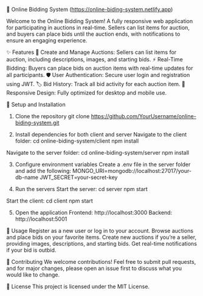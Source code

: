 🛒 Online Bidding System (https://online-biding-system.netlify.app)

Welcome to the Online Bidding System! A fully responsive web application for participating in auctions in real-time. Sellers can list items for auction, and buyers can place bids until the auction ends, with notifications to ensure an engaging experience.

✨ Features
📅 Create and Manage Auctions: Sellers can list items for auction, including descriptions, images, and starting bids.
⚡ Real-Time Bidding: Buyers can place bids on auction items with real-time updates for all participants.
🛡️ User Authentication: Secure user login and registration using JWT.
🏷️ Bid History: Track all bid activity for each auction item.
📱 Responsive Design: Fully optimized for desktop and mobile use.


🚀 Setup and Installation

1. Clone the repository
git clone https://github.com/YourUsername/online-biding-system.git

3. Install dependencies for both client and server
Navigate to the client folder:
cd online-biding-system/client
npm install

Navigate to the server folder:
cd online-biding-system/server
npm install

3. Configure environment variables
Create a .env file in the server folder and add the following:
MONGO_URI=mongodb://localhost:27017/your-db-name
JWT_SECRET=your-secret-key

5. Run the servers
Start the server:
cd server
npm start

Start the client:
cd client
npm start

5. Open the application
Frontend: http://localhost:3000
Backend: http://localhost:5001


📝 Usage
Register as a new user or log in to your account.
Browse auctions and place bids on your favorite items.
Create new auctions if you’re a seller, providing images, descriptions, and starting bids.
Get real-time notifications if your bid is outbid.


🤝 Contributing
We welcome contributions! Feel free to submit pull requests, and for major changes, please open an issue first to discuss what you would like to change.


📄 License
This project is licensed under the MIT License.
